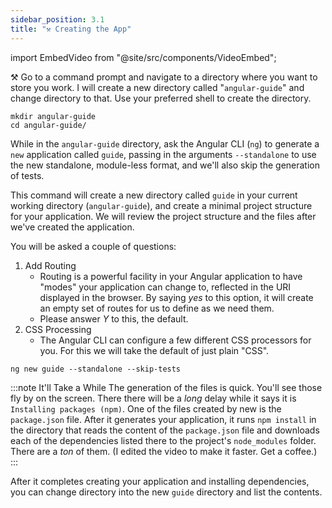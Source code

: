 ```yaml
---
sidebar_position: 3.1
title: "⚒️ Creating the App"
---
```


import EmbedVideo from "@site/src/components/VideoEmbed";

⚒️ Go to a command prompt and navigate to a directory where you want to store you work. I will create a new directory called "`angular-guide`" and change directory to that. Use your preferred shell to create the directory.

```shell
mkdir angular-guide
cd angular-guide/
```

While in the `angular-guide` directory, ask the Angular CLI (`ng`) to generate a `new` application called `guide`, passing in the arguments `--standalone` to use the new standalone, module-less format, and we'll also skip the generation of tests.

This command will create a new directory called `guide` in your current working directory (`angular-guide`), and create a minimal project structure for your application. We will review the project structure and the files after we've created the application.

You will be asked a couple of questions:

1. Add Routing
    - Routing is a powerful facility in your Angular application to have "modes" your application can change to, reflected in the URI displayed in the browser. By saying *yes* to this option, it will create an empty set of routes for us to define as we need them.
    - Please answer *Y* to this, the default.
2. CSS Processing
    - The Angular CLI can configure a few different CSS processors for you. For this we will take the default of just plain "CSS".

```shell title="In the angular-guide directory, run the following"
ng new guide --standalone --skip-tests
```

:::note It'll Take a While
The generation of the files is quick. You'll see those fly by on the screen. There there will be a *long* delay while it says it is `Installing packages (npm)`. One of the files created by new is the `package.json` file. After it generates your application, it runs `npm install` in the directory that reads the content of the `package.json` file and downloads each of the dependencies listed there to the project's `node_modules` folder. There are a *ton* of them.  (I edited the video to make it faster. Get a coffee.)
:::

<EmbedVideo id="814608298" title="Creating an Angular App" />


After it completes creating your application and installing dependencies, you can change directory into the new `guide` directory and list the contents.